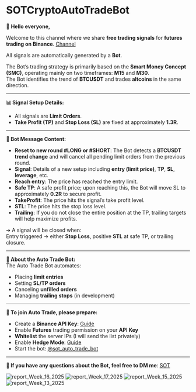 # SOTCryptoAutoTradeBot

🚀 **Hello everyone,**

Welcome to this channel where we share **free trading signals** for **futures trading on Binance**.  [Channel](https://t.me/sotcforme)

All signals are automatically generated by a **Bot**.

The Bot’s trading strategy is primarily based on the **Smart Money Concept (SMC)**, operating mainly on two timeframes: **M15** and **M30**.  
The Bot identifies the trend of **BTCUSDT** and trades **altcoins** in the same direction.

---

**📊 Signal Setup Details:**  
- All signals are **Limit Orders**.  
- **Take Profit (TP)** and **Stop Loss (SL)** are fixed at approximately **1.3R**.

---

**💬 Bot Message Content:**  
- **Reset to new round #LONG or #SHORT**: The Bot detects a **BTCUSDT trend change** and will cancel all pending limit orders from the previous round.  
- **Signal**: Details of a new setup including **entry (limit price)**, **TP**, **SL**, **leverage**, etc.  
- **Reach entry**: The price has reached the entry limit.  
- **Safe TP**: A safe profit price; upon reaching this, the Bot will move SL to approximately **0.2R** to secure profit.  
- **TakeProfit**: The price hits the signal’s take profit level.  
- **STL**: The price hits the stop loss level.  
- **Trailing**: If you do not close the entire position at the TP, trailing targets will help maximize profits.

➔ A signal will be closed when:  
Entry triggered → either **Stop Loss**, positive **STL** at safe TP, or trailing closure.

---


**🤖 About the Auto Trade Bot:**  
The Auto Trade Bot automates:  
- Placing **limit entries**  
- Setting **SL/TP orders**  
- Canceling **unfilled orders**  
- Managing **trailing stops** (in development)

---

**🔧 To join Auto Trade, please prepare:**  
- Create a **Binance API Key**: [Guide](https://www.binance.com/en/support/faq/detail/360002502072)  
- Enable **Futures** trading permission on your **API Key**  
- **Whitelist** the server IPs (I will send the list privately)  
- Enable **Hedge Mode**: [Guide](https://www.binance.com/en/support/faq/detail/360041513552)  
- Start the bot: [@sot_auto_trade_bot](https://t.me/sot_auto_trade_bot)

---

**💬 If you have any questions about the Bot, feel free to DM me**: [SOT](https://t.me/sotnecacfen)

![report_Week_16_2025](https://github.com/user-attachments/assets/5aec61c0-f797-41ff-8f8a-a861e0989c62)
![report_Week_17_2025](https://github.com/user-attachments/assets/5eb143a6-fb39-4b06-95a8-92a827d22189)
![report_Week_15_2025](https://github.com/user-attachments/assets/6b9dd9e3-c634-474f-9e07-2ea5daaa2412)
![report_Week_13_2025](https://github.com/user-attachments/assets/e1550554-e471-48ae-8c7d-50984e4243d4)
